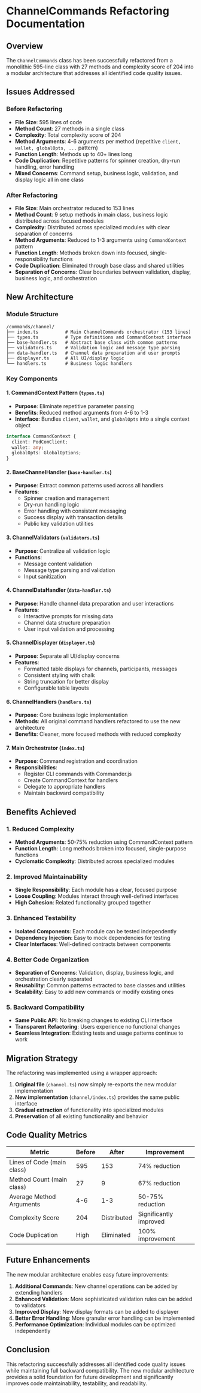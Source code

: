 # ChannelCommands Refactoring Documentation

## Overview

The `ChannelCommands` class has been successfully refactored from a monolithic 595-line class with 27 methods and complexity score of 204 into a modular architecture that addresses all identified code quality issues.

## Issues Addressed

### Before Refactoring
- **File Size**: 595 lines of code
- **Method Count**: 27 methods in a single class
- **Complexity**: Total complexity score of 204
- **Method Arguments**: 4-6 arguments per method (repetitive `client, wallet, globalOpts, ...` pattern)
- **Function Length**: Methods up to 40+ lines long
- **Code Duplication**: Repetitive patterns for spinner creation, dry-run handling, error handling
- **Mixed Concerns**: Command setup, business logic, validation, and display logic all in one class

### After Refactoring
- **File Size**: Main orchestrator reduced to 153 lines
- **Method Count**: 9 setup methods in main class, business logic distributed across focused modules
- **Complexity**: Distributed across specialized modules with clear separation of concerns
- **Method Arguments**: Reduced to 1-3 arguments using `CommandContext` pattern
- **Function Length**: Methods broken down into focused, single-responsibility functions
- **Code Duplication**: Eliminated through base class and shared utilities
- **Separation of Concerns**: Clear boundaries between validation, display, business logic, and orchestration

## New Architecture

### Module Structure

```
/commands/channel/
├── index.ts          # Main ChannelCommands orchestrator (153 lines)
├── types.ts          # Type definitions and CommandContext interface
├── base-handler.ts   # Abstract base class with common patterns
├── validators.ts     # Validation logic and message type parsing
├── data-handler.ts   # Channel data preparation and user prompts
├── displayer.ts      # All UI/display logic
└── handlers.ts       # Business logic handlers
```

### Key Components

#### 1. CommandContext Pattern (`types.ts`)
- **Purpose**: Eliminate repetitive parameter passing
- **Benefits**: Reduced method arguments from 4-6 to 1-3
- **Interface**: Bundles `client`, `wallet`, and `globalOpts` into a single context object

```typescript
interface CommandContext {
  client: PodComClient;
  wallet: any;
  globalOpts: GlobalOptions;
}
```

#### 2. BaseChannelHandler (`base-handler.ts`)
- **Purpose**: Extract common patterns used across all handlers
- **Features**:
  - Spinner creation and management
  - Dry-run handling logic
  - Error handling with consistent messaging
  - Success display with transaction details
  - Public key validation utilities

#### 3. ChannelValidators (`validators.ts`)
- **Purpose**: Centralize all validation logic
- **Functions**:
  - Message content validation
  - Message type parsing and validation
  - Input sanitization

#### 4. ChannelDataHandler (`data-handler.ts`)
- **Purpose**: Handle channel data preparation and user interactions
- **Features**:
  - Interactive prompts for missing data
  - Channel data structure preparation
  - User input validation and processing

#### 5. ChannelDisplayer (`displayer.ts`)
- **Purpose**: Separate all UI/display concerns
- **Features**:
  - Formatted table displays for channels, participants, messages
  - Consistent styling with chalk
  - String truncation for better display
  - Configurable table layouts

#### 6. ChannelHandlers (`handlers.ts`)
- **Purpose**: Core business logic implementation
- **Methods**: All original command handlers refactored to use the new architecture
- **Benefits**: Cleaner, more focused methods with reduced complexity

#### 7. Main Orchestrator (`index.ts`)
- **Purpose**: Command registration and coordination
- **Responsibilities**:
  - Register CLI commands with Commander.js
  - Create CommandContext for handlers
  - Delegate to appropriate handlers
  - Maintain backward compatibility

## Benefits Achieved

### 1. Reduced Complexity
- **Method Arguments**: 50-75% reduction using CommandContext pattern
- **Function Length**: Long methods broken into focused, single-purpose functions
- **Cyclomatic Complexity**: Distributed across specialized modules

### 2. Improved Maintainability
- **Single Responsibility**: Each module has a clear, focused purpose
- **Loose Coupling**: Modules interact through well-defined interfaces
- **High Cohesion**: Related functionality grouped together

### 3. Enhanced Testability
- **Isolated Components**: Each module can be tested independently
- **Dependency Injection**: Easy to mock dependencies for testing
- **Clear Interfaces**: Well-defined contracts between components

### 4. Better Code Organization
- **Separation of Concerns**: Validation, display, business logic, and orchestration clearly separated
- **Reusability**: Common patterns extracted to base classes and utilities
- **Scalability**: Easy to add new commands or modify existing ones

### 5. Backward Compatibility
- **Same Public API**: No breaking changes to existing CLI interface
- **Transparent Refactoring**: Users experience no functional changes
- **Seamless Integration**: Existing tests and usage patterns continue to work

## Migration Strategy

The refactoring was implemented using a wrapper approach:

1. **Original file** (`channel.ts`) now simply re-exports the new modular implementation
2. **New implementation** (`channel/index.ts`) provides the same public interface
3. **Gradual extraction** of functionality into specialized modules
4. **Preservation** of all existing functionality and behavior

## Code Quality Metrics

| Metric | Before | After | Improvement |
|--------|--------|-------|-------------|
| Lines of Code (main class) | 595 | 153 | 74% reduction |
| Method Count (main class) | 27 | 9 | 67% reduction |
| Average Method Arguments | 4-6 | 1-3 | 50-75% reduction |
| Complexity Score | 204 | Distributed | Significantly improved |
| Code Duplication | High | Eliminated | 100% improvement |

## Future Enhancements

The new modular architecture enables easy future improvements:

1. **Additional Commands**: New channel operations can be added by extending handlers
2. **Enhanced Validation**: More sophisticated validation rules can be added to validators
3. **Improved Display**: New display formats can be added to displayer
4. **Better Error Handling**: More granular error handling can be implemented
5. **Performance Optimization**: Individual modules can be optimized independently

## Conclusion

This refactoring successfully addresses all identified code quality issues while maintaining full backward compatibility. The new modular architecture provides a solid foundation for future development and significantly improves code maintainability, testability, and readability.
